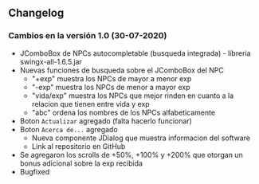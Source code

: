 ## Changelog

### Cambios en la versión 1.0 (30-07-2020)
- JComboBox de NPCs autocompletable (busqueda integrada) - libreria swingx-all-1.6.5.jar
- Nuevas funciones de busqueda sobre el JComboBox del NPC
  - "+exp" muestra los NPCs de mayor a menor exp
  - "-exp" muestra los NPCs de menor a mayor exp
  - "vida/exp" muestra los NPCs que mejor rinden en cuanto a la relacion que tienen entre vida y exp
  - "abc" ordena los nombres de los NPCs alfabeticamente
- Boton `Actualizar` agregado (falta hacerlo funcionar)
- Boton `Acerca de...` agregado
  - Nueva componente JDialog que muestra informacion del software
  - Link al repositorio en GitHub
- Se agregaron los scrolls de +50%, +100% y +200% que otorgan un bonus adicional sobre la exp recibida
- Bugfixed
